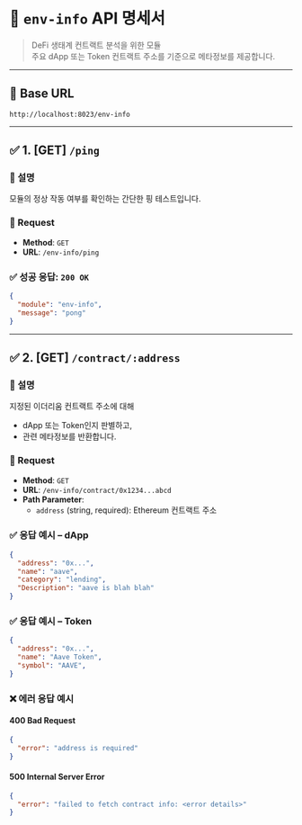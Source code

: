 # 📘 `env-info` API 명세서

> DeFi 생태계 컨트랙트 분석을 위한 모듈  
> 주요 dApp 또는 Token 컨트랙트 주소를 기준으로 메타정보를 제공합니다.

---

## 🧩 Base URL

```
http://localhost:8023/env-info
```

---

## ✅ 1. [GET] `/ping`

### 📌 설명  
모듈의 정상 작동 여부를 확인하는 간단한 핑 테스트입니다.

### 🔹 Request

- **Method**: `GET`
- **URL**: `/env-info/ping`

### ✅ 성공 응답: `200 OK`

```json
{
  "module": "env-info",
  "message": "pong"
}
```

---

## ✅ 2. [GET] `/contract/:address`

### 📌 설명  
지정된 이더리움 컨트랙트 주소에 대해  
- dApp 또는 Token인지 판별하고,  
- 관련 메타정보를 반환합니다.

### 🔹 Request

- **Method**: `GET`
- **URL**: `/env-info/contract/0x1234...abcd`
- **Path Parameter**:
  - `address` (string, required): Ethereum 컨트랙트 주소

### ✅ 응답 예시 – dApp

```json
{
  "address": "0x...",
  "name": "aave",
  "category": "lending",
  "Description": "aave is blah blah"
}

```

### ✅ 응답 예시 – Token

```json
{
  "address": "0x...",
  "name": "Aave Token",
  "symbol": "AAVE",
}
```

### ❌ 에러 응답 예시

#### 400 Bad Request

```json
{
  "error": "address is required"
}
```

#### 500 Internal Server Error

```json
{
  "error": "failed to fetch contract info: <error details>"
}
```

